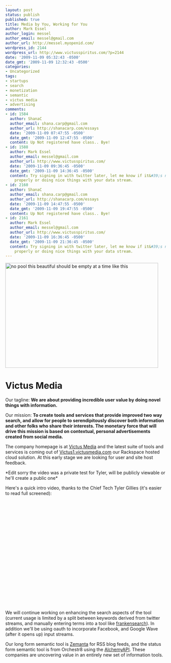 ```yaml
---
layout: post
status: publish
published: true
title: Media by You, Working for You
author: Mark Essel
author_login: messel
author_email: messel@gmail.com
author_url: http://messel.myopenid.com/
wordpress_id: 2144
wordpress_url: http://www.victusspiritus.com/?p=2144
date: '2009-11-09 05:32:43 -0500'
date_gmt: '2009-11-09 12:32:43 -0500'
categories:
- Uncategorized
tags:
- startups
- search
- monetization
- semantic
- victus media
- advertising
comments:
- id: 1584
  author: ShanaC
  author_email: shana.carp@gmail.com
  author_url: http://shanacarp.com/essays
  date: '2009-11-09 07:47:55 -0500'
  date_gmt: '2009-11-09 12:47:55 -0500'
  content: Up Not registered have class.. Bye!
- id: 1588
  author: Mark Essel
  author_email: messel@gmail.com
  author_url: http://www.victusspiritus.com/
  date: '2009-11-09 09:36:45 -0500'
  date_gmt: '2009-11-09 14:36:45 -0500'
  content: Try signing in with twitter later, let me know if it&#39;s not updating
    properly or doing nice things with your data stream.
- id: 2160
  author: ShanaC
  author_email: shana.carp@gmail.com
  author_url: http://shanacarp.com/essays
  date: '2009-11-09 14:47:55 -0500'
  date_gmt: '2009-11-09 19:47:55 -0500'
  content: Up Not registered have class.. Bye!
- id: 2161
  author: Mark Essel
  author_email: messel@gmail.com
  author_url: http://www.victusspiritus.com/
  date: '2009-11-09 16:36:45 -0500'
  date_gmt: '2009-11-09 21:36:45 -0500'
  content: Try signing in with twitter later, let me know if it&#39;s not updating
    properly or doing nice things with your data stream.
---
```

<p><a href="http://www.stuckincustoms.com"><img class="aligncenter size-full wp-image-2116" title="no pool this beautiful should be empty at a time like this" src="http://www.victusspiritus.com/wp-content/uploads/2009/11/SunsetPool.jpg" alt="no pool this beautiful should be empty at a time like this" width="480" height="330" /></a></p>
<h1>Victus Media</h1>
<p>Our tagline: <strong>We are about providing incredible user value by doing novel things with information.</strong></p>
<p>Our mission: <strong>To create tools and services that provide improved two way search, and allow for people to serendipitously discover both information and other folks who share their interests. The monetary force that will drive this mission is based on contextual, personal advertisements created from social media.</strong></p>
<p>The company homepage is at <a href="http://victusmedia.com">Victus Media</a> and the latest suite of tools and services is coming out of <a href="http://victus1.victusmedia.com/site">Victus1.victusmedia.com</a> our Rackspace hosted cloud solution. At this early stage we are looking for user and site host feedback.</p>
<p>*Edit sorry the video was a private test for Tyler, will be publicly viewable or he'll create a public one*</p>
<p>Here's a quick intro video, thanks to the Chief Tech Tyler Gillies (it's easier to read full screened):<br />
<object classid="clsid:d27cdb6e-ae6d-11cf-96b8-444553540000" width="425" height="344" codebase="http://download.macromedia.com/pub/shockwave/cabs/flash/swflash.cab#version=6,0,40,0"><param name="allowFullScreen" value="true" /><param name="allowscriptaccess" value="always" /><param name="src" value="http://www.youtube.com/v/8E1Qzu_IKHM&amp;hl=en&amp;fs=1&amp;" /><param name="allowfullscreen" value="true" /><embed type="application/x-shockwave-flash" width="425" height="344" src="http://www.youtube.com/v/8E1Qzu_IKHM&amp;hl=en&amp;fs=1&amp;" allowscriptaccess="always" allowfullscreen="true"></embed></object></p>
<p>We will continue working on enhancing the search aspects of the tool (current usage is limited by a split between keywords derived from twitter streams, and manually entering terms into a tool like <a href="http://victusmedia.com/frankensearch/">frankensearch</a>). In addition we'll be using oauth to incorporate Facebook, and Google Wave (after it opens up) input streams.</p>
<p>Our long form semantic tool is <a href="http://www.zemanta.com">Zemanta</a> for RSS blog feeds, and the status form semantic tool is from Orchestr8 using the <a href="http://www.alchemyapi.com/api/keyword/textc.html">AlchemyAPI</a>. These companies are uncovering value in an entirely new set of information tools.</p>
